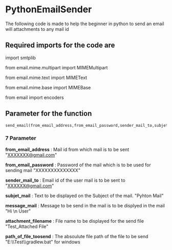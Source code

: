 # PythonEmailSender
The following code is made to help the beginner in python to send an email will attachments to any mail id

## Required imports for the code are 
import smtplib

from email.mime.multipart import MIMEMultipart

from email.mime.text import MIMEText

from email.mime.base import MIMEBase

from email import encoders


## Parameter for the function
```
send_email(from_email_address,from_email_password,sender_mail_to,subjet_mail,message_mail,attachment_filename,path_of_file_toosend)
```
### 7 Parameter 
**from_email_address** : Mail id from which mail is to be sent
"XXXXXXX@gmail.com"

**from_email_password** : Password of the mail which is to be used for sending mail
"XXXXXXXXXXXXXX"

**sender_mail_to** : Email id of the user mail is to be sent to
"XXXXXX@gmail.com"

**subjet_mail** : Text to be displayed on the Subject of the mail.
"Pyhton Mail"

**message_mail** : Message to be send in the mail is to be displyed in the mail 
"Hi \n User"

**attachment_filename** : File name to be displayed for the send file 
"Test_Attached File"

**path_of_file_toosend** : The absoulute file path of the file to be send
"E:&#92;&#92;Test&#92;&#92;gradlew.bat" for windows

